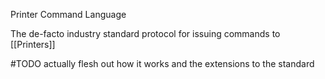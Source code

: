 Printer Command Language

The de-facto industry standard protocol for issuing commands to [[Printers]]

#TODO actually flesh out how it works and the extensions to the standard